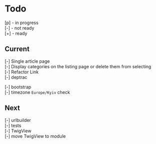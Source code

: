 # Todo

[p] - in progress  
[-] - not ready  
[+] - ready  

## Current

[-] Single article page  
[-] Display categories on the listing page or delete them from selecting  
[-] Refactor Link  
[-] deptrac  

[-] bootstrap  
    [-] timezone `Europe/Kyiv` check  

## Next

[-] urlbuilder  
[-] tests  
    [-] TwigView  
[-] move TwigView to module  
